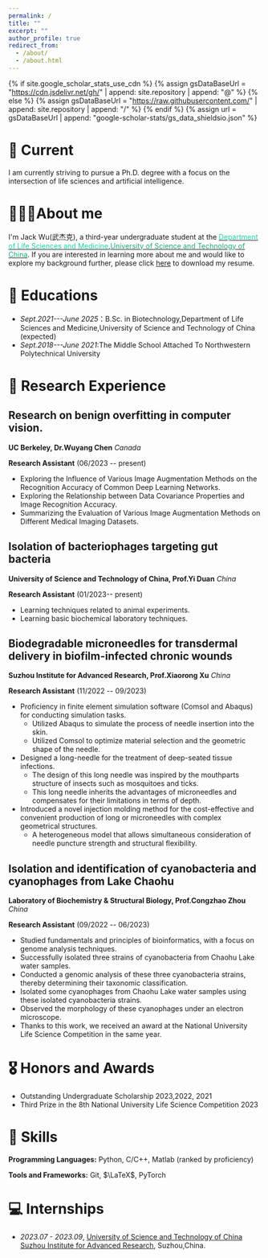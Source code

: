 ```yaml
---
permalink: /
title: ""
excerpt: ""
author_profile: true
redirect_from: 
  - /about/
  - /about.html
---
```


{% if site.google_scholar_stats_use_cdn %}
{% assign gsDataBaseUrl = "https://cdn.jsdelivr.net/gh/" | append: site.repository | append: "@" %}
{% else %}
{% assign gsDataBaseUrl = "https://raw.githubusercontent.com/" | append: site.repository | append: "/" %}
{% endif %}
{% assign url = gsDataBaseUrl | append: "google-scholar-stats/gs_data_shieldsio.json" %}

<span class='anchor' id='about-me'></span>

# 🍭 Current
I am currently striving to pursue a Ph.D. degree with a focus on the intersection of life sciences and artificial intelligence.

#  👨🏼‍🎓About me
I'm Jack Wu(武杰克), a third-year undergraduate student at the [<span style="color:#1bd1a5;">Department of Life Sciences and Medicine</span>](http://enbiomed.ustc.edu.cn/main.htm),[<span style="color:#21a675;">University of Science and Technology of China</span>](https://www.ustc.edu.cn/).
If you are interested in learning more about me and would like to explore my background further, please click [here](https://github.com/a-green-hand-jack/a-green-hand-jack.github.io/raw/main/docs/Jieke%20Wu-CV.pdf) to download my resume.

# 📖 Educations
- *Sept.2021---June 2025*：B.Sc. in Biotechnology,Department of Life Sciences and Medicine,University of Science and Technology of China (expected)
- *Sept.2018---June 2021*:The Middle School Attached To Northwestern Polytechnical University

# 🧪 Research Experience

## Research on benign overfitting in computer vision.
**UC Berkeley, Dr.Wuyang Chen**
*Canada*

**Research Assistant** (06/2023 -- present)
- Exploring the Influence of Various Image Augmentation Methods on the Recognition Accuracy of Common Deep Learning Networks.
- Exploring the Relationship between Data Covariance Properties and Image Recognition Accuracy.
- Summarizing the Evaluation of Various Image Augmentation Methods on Different Medical Imaging Datasets.

## Isolation of bacteriophages targeting gut bacteria
**University of Science and Technology of China, Prof.Yi Duan**
*China*

**Research Assistant** (01/2023-- present)
- Learning techniques related to animal experiments.
- Learning basic biochemical laboratory techniques.

## Biodegradable microneedles for transdermal delivery in biofilm-infected chronic wounds
**Suzhou Institute for Advanced Research, Prof.Xiaorong Xu**
*China*

**Research Assistant** (11/2022 -- 09/2023)
- Proficiency in finite element simulation software (Comsol and Abaqus) for conducting simulation tasks.
  - Utilized Abaqus to simulate the process of needle insertion into the skin.
  - Utilized Comsol to optimize material selection and the geometric shape of the needle.
- Designed a long-needle for the treatment of deep-seated tissue infections.
  - The design of this long needle was inspired by the mouthparts structure of insects such as mosquitoes and ticks.
  - This long needle inherits the advantages of microneedles and compensates for their limitations in terms of depth.
- Introduced a novel injection molding method for the cost-effective and convenient production of long or microneedles with complex geometrical structures.
  - A heterogeneous model that allows simultaneous consideration of needle puncture strength and structural flexibility.

## Isolation and identification of cyanobacteria and cyanophages from Lake Chaohu 
**Laboratory of Biochemistry & Structural Biology, Prof.Congzhao Zhou**
*China*

**Research Assistant** (09/2022 -- 06/2023)
- Studied fundamentals and principles of bioinformatics, with a focus on genome analysis techniques.
- Successfully isolated three strains of cyanobacteria from Chaohu Lake water samples.
- Conducted a genomic analysis of these three cyanobacteria strains, thereby determining their taxonomic classification.
- Isolated some cyanophages from Chaohu Lake water samples using these isolated cyanobacteria strains.
- Observed the morphology of these cyanophages under an electron microscope.
- Thanks to this work, we received an award at the National University Life Science Competition in the same year.



# 🎖 Honors and Awards
- Outstanding Undergraduate Scholarship 2023,2022, 2021
- Third Prize in the 8th National University Life Science Competition 2023

# 🧭 Skills

**Programming Languages:** Python, C/C++, Matlab (ranked by proficiency)

**Tools and Frameworks:** Git, $\LaTeX$, PyTorch


# 💻 Internships
- *2023.07 - 2023.09*, [University of Science and Technology of China Suzhou Institute for Advanced Research]([https://github.com/a-green-hand-jack/](https://sz.ustc.edu.cn/index.html)https://sz.ustc.edu.cn/index.html), Suzhou,China.
